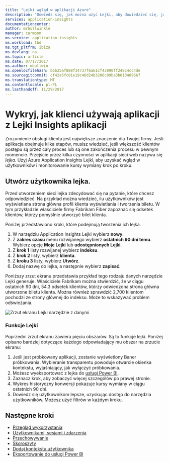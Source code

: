 ```yaml
---
title: "Lejki wgląd w aplikacji Azure"
description: "Dowiedz się, jak można użyć Lejki, aby dowiedzieć się, jak klienci są interakcji z aplikacją."
services: application-insights
documentationcenter: 
author: mrbullwinkle
manager: carmonm
ms.service: application-insights
ms.workload: tbd
ms.tgt_pltfrm: ibiza
ms.devlang: na
ms.topic: article
ms.date: 07/17/2017
ms.author: mbullwin
ms.openlocfilehash: bbb25af888f34737f6a61cf43890ff248c4cc4de
ms.sourcegitcommit: cf42a5fc01e19c46d24b3206c09ba3b01348966f
ms.translationtype: MT
ms.contentlocale: pl-PL
ms.lasthandoff: 11/29/2017
---
```

# <a name="discover-how-customers-are-using-your-application-with-application-insights-funnels"></a>Wykryj, jak klienci używają aplikacji z Lejki Insights aplikacji

Zrozumienie obsługi klienta jest największe znaczenie dla Twojej firmy. Jeśli aplikacja obejmuje kilka etapów, musisz wiedzieć, jeśli większość klientów postępu są przez cały proces lub są one zakończenia procesu w pewnym momencie. Przejście przez kilka czynności w aplikacji sieci web nazywa się *lejka*. Użyj Azure Application Insights Lejki, aby uzyskać wgląd w użytkowników i monitorowanie kursy wymiany krok po kroku. 

## <a name="create-your-funnel"></a>Utwórz użytkownika lejka.
Przed utworzeniem sieci lejka zdecydować się na pytanie, które chcesz odpowiedzieć. Na przykład można wiedzieć, ilu użytkowników jest wyświetlana strona główna profil klienta wyświetlania i tworzenia biletu. W tym przykładzie właściciele firmy Fabrikam Fiber zapoznać się odsetek klientów, którzy pomyślnie utworzyć bilet klienta.

Poniżej przedstawiono kroki, które podejmują tworzenia ich lejka.

1. W narzędziu Application Insights Lejki wybierz **nowy**.
1. Z **zakres czasu** menu rozwijanego wybierz **ostatnich 90 dni temu**. Wybierz opcję **Moje Lejki** lub **udostępnionych Lejki**.
1. Z **krok 1** listy rozwijanej wybierz **indeksu**. 
1. Z **krok 2** listy, wybierz **klienta**.
1. Z **kroku 3** listy, wybierz **Utwórz**.
1. Dodaj nazwę do lejka, a następnie wybierz **zapisać**.

Poniższy zrzut ekranu przedstawia przykład tego rodzaju danych narzędzie Lejki generuje. Właściciele Fabrikam można stwierdzić, że w ciągu ostatnich 90 dni, 54.3 odsetek klientów, którzy odwiedzona strona główna utworzone biletu klienta. Można również sprawdzić 2,700 klientom pochodzi ze strony głównej do indeksu. Może to wskazywać problem odświeżania.


![Zrzut ekranu Lejki narzędzie z danymi](./media/app-insights-understand-usage-patterns/funnel1.png)

### <a name="funnels-features"></a>Funkcje Lejki
Poprzedni zrzut ekranu zawiera pięciu obszarów. Są to funkcje lejki. Poniżej opisano bardziej dotyczące każdego odpowiadający mu obszar na zrzucie ekranu:
1. Jeśli jest próbkowany aplikacji, zostanie wyświetlony Baner próbkowania. Wybieranie transparentu powoduje otwarcie okienka kontekstu, wyjaśniający, jak wyłączyć próbkowania. 
2. Możesz wyeksportować z lejka do [usługi Power BI](app-insights-export-power-bi.md).
3. Zaznacz krok, aby zobaczyć więcej szczegółów po prawej stronie. 
4. Wykres historyczny konwersji pokazuje kursy wymiany w ciągu ostatnich 90 dni. 
5. Dowiedz się użytkownikom lepsze, uzyskując dostęp do narzędzia użytkowników. Możesz użyć filtrów w każdym kroku. 

## <a name="next-steps"></a>Następne kroki
  * [Przegląd wykorzystania](app-insights-usage-overview.md)
  * [Użytkownikami, sesjami i zdarzenia](app-insights-usage-segmentation.md)
  * [Przechowywanie](app-insights-usage-retention.md)
  * [Skoroszyty](app-insights-usage-workbooks.md)
  * [Dodaj kontekstu użytkownika](app-insights-usage-send-user-context.md)
  * [Eksportowanie do usługi Power BI](app-insights-export-power-bi.md)

